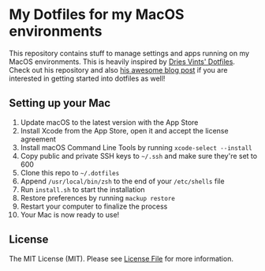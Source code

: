My Dotfiles for my MacOS environments
===

This repository contains stuff to manage settings and apps running on my MacOS environments. This is heavily inspired by [Dries Vints' Dotfiles](https://github.com/driesvints/dotfiles). Check out his repository and also [his awesome blog post](https://medium.com/@driesvints/getting-started-with-dotfiles-76bf046d035c) if you are interested in getting started into dotfiles as well!

Setting up your Mac
---

1. Update macOS to the latest version with the App Store
2. Install Xcode from the App Store, open it and accept the license agreement
3. Install macOS Command Line Tools by running `xcode-select --install`
4. Copy public and private SSH keys to `~/.ssh` and make sure they're set to 600
4. Clone this repo to `~/.dotfiles`
5. Append `/usr/local/bin/zsh` to the end of your `/etc/shells` file
6. Run `install.sh` to start the installation
7. Restore preferences by running `mackup restore`
8. Restart your computer to finalize the process
9. Your Mac is now ready to use!

License
---
The MIT License (MIT). Please see [License File](LICENSE) for more information.
